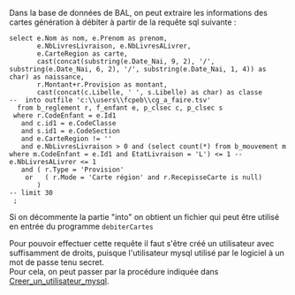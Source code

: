 Dans la base de données de BAL, on peut extraire les informations des cartes génération à débiter à partir de la requête sql suivante :
```
select e.Nom as nom, e.Prenom as prenom,
       e.NbLivresLivraison, e.NbLivresALivrer,
       e.CarteRegion as carte,
       cast(concat(substring(e.Date_Nai, 9, 2), '/', substring(e.Date_Nai, 6, 2), '/', substring(e.Date_Nai, 1, 4)) as char) as naissance,
       r.Montant+r.Provision as montant,
       cast(concat(c.Libelle, ' ', s.Libelle) as char) as classe
--  into outfile 'c:\\users\\fcpeb\\cg_a_faire.tsv'
  from b_reglement r, f_enfant e, p_clsec c, p_clsec s
 where r.CodeEnfant = e.Id1
   and c.id1 = e.CodeClasse
   and s.id1 = e.CodeSection
   and e.CarteRegion != ''
   and e.NbLivresLivraison > 0 and (select count(*) from b_mouvement m where m.CodeEnfant = e.Id1 and EtatLivraison = 'L') <= 1 -- e.NbLivresALivrer <= 1
   and ( r.Type = 'Provision'
    or   ( r.Mode = 'Carte région' and r.RecepisseCarte is null)
       )
-- limit 30
 ;
```

Si on décommente la partie "into" on obtient un fichier qui peut être utilisé en entrée du programme `debiterCartes`

Pour pouvoir effectuer cette requête il faut s'être créé un utilisateur avec suffisamment de droits, puisque l'utilisateur mysql utilisé par le logiciel à un mot de passe tenu secret.  
Pour cela, on peut passer par la procédure indiquée dans [Creer_un_utilisateur_mysql](Creer_un_utilisateur_mysql.md).